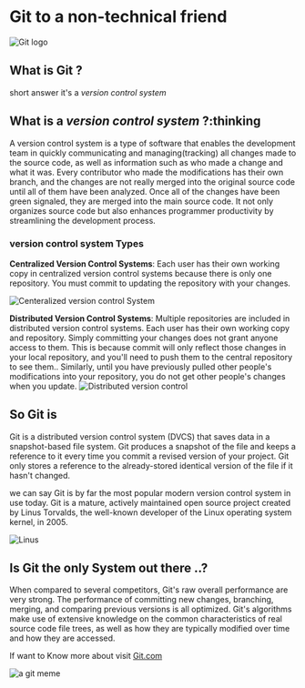 # Git  to a non-technical friend

![Git logo](https://www.pngitem.com/pimgs/m/31-313383_git-logo-git-icon-hd-png-download.png)

## What is Git ?

short answer it's a _*version control system*_

## What is a _*version control system*_ ?:thinking

A version control system is a type of software that enables the development team in quickly communicating and managing(tracking) all changes made to the source code, as well as information such as who made a change and what it was.
Every contributor who made the modifications has their own branch, and the changes are not really merged into the original source code until all of them have been analyzed. Once all of the changes have been green signaled, they are merged into the main source code. It not only organizes source code but also enhances programmer productivity by streamlining the development process.

### version control system Types

**Centralized Version Control Systems**: Each user has their own working copy in centralized version control systems because there is only one repository. You must commit to updating the repository with your changes.

![Centeralized version control System](https://media.geeksforgeeks.org/wp-content/uploads/20190624140224/cvcss.png)

**Distributed Version Control Systems**: Multiple repositories are included in distributed version control systems. Each user has their own working copy and repository. Simply committing your changes does not grant anyone access to them. This is because commit will only reflect those changes in your local repository, and you'll need to push them to the central repository to see them.. Similarly, until you have previously pulled other people's modifications into your repository, you do not get other people's changes when you update.
![Distributed version control](https://media.geeksforgeeks.org/wp-content/uploads/20190624140226/distvcs.png)

## So Git is

Git is a distributed version control system (DVCS) that saves data in a snapshot-based file system. Git produces a snapshot of the file and keeps a reference to it every time you commit a revised version of your project. Git only stores a reference to the already-stored identical version of the file if it hasn't changed.

we can say Git is by far the most popular modern version control system in use today. Git is a mature, actively maintained open source project created by Linus Torvalds, the well-known developer of the Linux operating system kernel, in 2005.

![Linus](https://lateweb.info/wp-content/uploads/2021/04/image-53.png)

## Is Git the only System out there ..?

When compared to several competitors, Git's raw overall performance are very strong. The performance of committing new changes, branching, merging, and comparing previous versions is all optimized. Git's algorithms make use of extensive knowledge on the common characteristics of real source code file trees, as well as how they are typically modified over time and how they are accessed.

If want to Know more about visit [Git.com](https://git-scm.com/)

![a git meme](https://pbs.twimg.com/media/EFpqMyCWwAU-1Qt.jpg)
